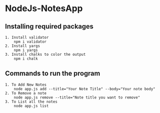 # NodeJs-NotesApp

## Installing required packages
    1. Install validator
        npm i validator
    2. Install yargs
        npm i yargs
    3. Install chalks to color the output
        npm i chalk

## Commands to run the program
    1. To Add New Notes
        node app.js add --title="Your Note Title" --body="Your note body"
    2. To Remove a note
        node app.js remove --title="Note title you want to remove"
    3. To List all the notes
        node app.js list
    
